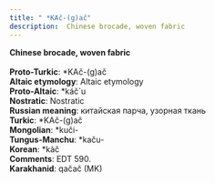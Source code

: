 ```yaml
---
title: " *KAč-(g)ač"
description:  Chinese brocade, woven fabric
---
```

<strong> Chinese brocade, woven fabric</strong><br><br>
<strong>Proto-Turkic</strong>:  *KAč-(g)ač<br>
<strong>Altaic etymology</strong>:  Altaic etymology<br>
<strong> Proto-Altaic</strong>:  *káč`u<br>
<strong>Nostratic</strong>:  Nostratic<br>
<strong>Russian meaning</strong>:  китайская парча, узорная ткань<br>
<strong>Turkic</strong>:  *KAč-(g)ač<br>
<strong>Mongolian</strong>:  *kuči-<br>
<strong>Tungus-Manchu</strong>:  *kaču-<br>
<strong>Korean</strong>:  *kàč<br>
<strong>Comments</strong>:  EDT 590.<br>
<strong>Karakhanid</strong>:  qačač (MK)<br>


